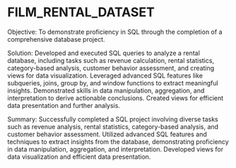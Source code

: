# FILM_RENTAL_DATASET

Objective: To demonstrate proficiency in SQL through the completion of a comprehensive database project.

Solution: Developed and executed SQL queries to analyze a rental database, including tasks such as revenue calculation, rental statistics, category-based analysis, customer behavior assessment, and creating views for data visualization. Leveraged advanced SQL features like subqueries, joins, group by, and window functions to extract meaningful insights. Demonstrated skills in data manipulation, aggregation, and interpretation to derive actionable conclusions. Created views for efficient data presentation and further analysis.

Summary: Successfully completed a SQL project involving diverse tasks such as revenue analysis, rental statistics, category-based analysis, and customer behavior assessment. Utilized advanced SQL features and techniques to extract insights from the database, demonstrating proficiency in data manipulation, aggregation, and interpretation. Developed views for data visualization and efficient data presentation.
